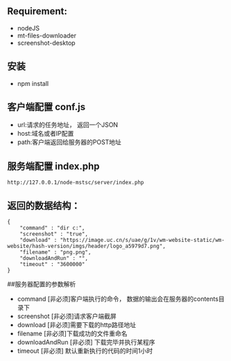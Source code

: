## Requirement:
- 	nodeJS
-    mt-files-downloader
-    screenshot-desktop

## 安装
-	npm install 

## 客户端配置 conf.js
-	url:请求的任务地址，  返回一个JSON
-	host:域名或者IP配置
-	path:客户端返回给服务器的POST地址



## 服务端配置 index.php
```http://127.0.0.1/node-mstsc/server/index.php```

## 返回的数据结构：
```
{
	"command" : "dir c:",
	"screenshot" : "true",
	"download" : "https://image.uc.cn/s/uae/g/1v/wm-website-static/wm-website/hash-version/imgs/header/logo_a5979d7.png",
	"filename" : "png.png",
	"downloadAndRun" : "",
	"timeout" : "3600000"
}
```
##服务器配置的参数解析
-	command [非必须]客户端执行的命令， 数据的输出会在服务器的contents目录下
-	screenshot [非必须]请求客户端截屏
-	download [非必须]需要下载的http路径地址
-	filename [非必须]下载成功的文件重命名
-	downloadAndRun [非必须] 下载完毕并执行某程序
-	timeout [非必须] 默认重新执行的代码的时间1小时